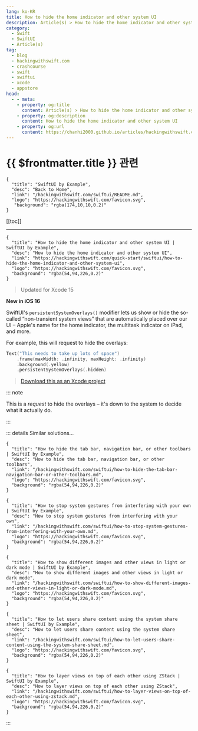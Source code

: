 ```yaml
---
lang: ko-KR
title: How to hide the home indicator and other system UI
description: Article(s) > How to hide the home indicator and other system UI
category:
  - Swift
  - SwiftUI
  - Article(s)
tag: 
  - blog
  - hackingwithswift.com
  - crashcourse
  - swift
  - swiftui
  - xcode
  - appstore
head:
  - - meta:
    - property: og:title
      content: Article(s) > How to hide the home indicator and other system UI
    - property: og:description
      content: How to hide the home indicator and other system UI
    - property: og:url
      content: https://chanhi2000.github.io/articles/hackingwithswift.com/swiftui/how-to-hide-the-home-indicator-and-other-system-ui.html
---
```


# {{ $frontmatter.title }} 관련

```component VPCard
{
  "title": "SwiftUI by Example",
  "desc": "Back to Home",
  "link": "/hackingwithswift.com/swiftui/README.md",
  "logo": "https://hackingwithswift.com/favicon.svg",
   "background": "rgba(174,10,10,0.2)"
}
```

[[toc]]

---

```component VPCard
{
  "title": "How to hide the home indicator and other system UI | SwiftUI by Example",
  "desc": "How to hide the home indicator and other system UI",
  "link": "https://hackingwithswift.com/quick-start/swiftui/how-to-hide-the-home-indicator-and-other-system-ui",
  "logo": "https://hackingwithswift.com/favicon.svg",
  "background": "rgba(54,94,226,0.2)"
}
```

> Updated for Xcode 15

**New in iOS 16**

SwiftUI's `persistentSystemOverlays()` modifier lets us show or hide the so-called “non-transient system views” that are automatically placed over our UI – Apple's name for the home indicator, the multitask indicator on iPad, and more.

For example, this will request to hide the overlays:

```swift
Text("This needs to take up lots of space")
    .frame(maxWidth: .infinity, maxHeight: .infinity)
    .background(.yellow)
    .persistentSystemOverlays(.hidden)
```

> [<FontIcon icon="fas fa-file-zipper"/>Download this as an Xcode project](https://hackingwithswift.com/files/projects/swiftui/how-to-hide-the-home-indicator-and-other-system-ui-1.zip)

::: note

This is a *request* to hide the overlays – it's down to the system to decide what it actually do.

:::

::: details Similar solutions…

```component VPCard
{
  "title": "How to hide the tab bar, navigation bar, or other toolbars | SwiftUI by Example",
  "desc": "How to hide the tab bar, navigation bar, or other toolbars",
  "link": "/hackingwithswift.com/swiftui/how-to-hide-the-tab-bar-navigation-bar-or-other-toolbars.md",
  "logo": "https://hackingwithswift.com/favicon.svg",
  "background": "rgba(54,94,226,0.2)"
}
```

```component VPCard
{
  "title": "How to stop system gestures from interfering with your own | SwiftUI by Example",
  "desc": "How to stop system gestures from interfering with your own",
  "link": "/hackingwithswift.com/swiftui/how-to-stop-system-gestures-from-interfering-with-your-own.md",
  "logo": "https://hackingwithswift.com/favicon.svg",
  "background": "rgba(54,94,226,0.2)"
}
```

```component VPCard
{
  "title": "How to show different images and other views in light or dark mode | SwiftUI by Example",
  "desc": "How to show different images and other views in light or dark mode",
  "link": "/hackingwithswift.com/swiftui/how-to-show-different-images-and-other-views-in-light-or-dark-mode.md",
  "logo": "https://hackingwithswift.com/favicon.svg",
  "background": "rgba(54,94,226,0.2)"
}
```

```component VPCard
{
  "title": "How to let users share content using the system share sheet | SwiftUI by Example",
  "desc": "How to let users share content using the system share sheet",
  "link": "/hackingwithswift.com/swiftui/how-to-let-users-share-content-using-the-system-share-sheet.md",
  "logo": "https://hackingwithswift.com/favicon.svg",
  "background": "rgba(54,94,226,0.2)"
}
```

```component VPCard
{
  "title": "How to layer views on top of each other using ZStack | SwiftUI by Example",
  "desc": "How to layer views on top of each other using ZStack",
  "link": "/hackingwithswift.com/swiftui/how-to-layer-views-on-top-of-each-other-using-zstack.md",
  "logo": "https://hackingwithswift.com/favicon.svg",
  "background": "rgba(54,94,226,0.2)"
}
```

:::

